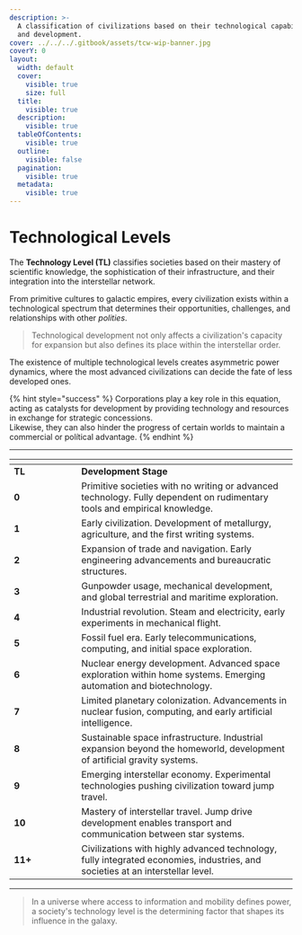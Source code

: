 ```yaml
---
description: >-
  A classification of civilizations based on their technological capabilities
  and development.
cover: ../../../.gitbook/assets/tcw-wip-banner.jpg
coverY: 0
layout:
  width: default
  cover:
    visible: true
    size: full
  title:
    visible: true
  description:
    visible: true
  tableOfContents:
    visible: true
  outline:
    visible: false
  pagination:
    visible: true
  metadata:
    visible: true
---
```


# Technological Levels

The **Technology Level (TL)** classifies societies based on their mastery of scientific knowledge, the sophistication of their infrastructure, and their integration into the interstellar network.

From primitive cultures to galactic empires, every civilization exists within a technological spectrum that determines their opportunities, challenges, and relationships with other _polities_.

> Technological development not only affects a civilization's capacity for expansion but also defines its place within the interstellar order.

The existence of multiple technological levels creates asymmetric power dynamics, where the most advanced civilizations can decide the fate of less developed ones.

{% hint style="success" %}
Corporations play a key role in this equation, acting as catalysts for development by providing technology and resources in exchange for strategic concessions.\
Likewise, they can also hinder the progress of certain worlds to maintain a commercial or polítical advantage.
{% endhint %}

***

<table data-header-hidden><thead><tr><th width="104"></th><th></th></tr></thead><tbody><tr><td><strong>TL</strong></td><td><strong>Development Stage</strong></td></tr><tr><td><strong>0</strong></td><td>Primitive societies with no writing or advanced technology. Fully dependent on rudimentary tools and empirical knowledge.</td></tr><tr><td><strong>1</strong></td><td>Early civilization. Development of metallurgy, agriculture, and the first writing systems.</td></tr><tr><td><strong>2</strong></td><td>Expansion of trade and navigation. Early engineering advancements and bureaucratic structures.</td></tr><tr><td><strong>3</strong></td><td>Gunpowder usage, mechanical development, and global terrestrial and maritime exploration.</td></tr><tr><td><strong>4</strong></td><td>Industrial revolution. Steam and electricity, early experiments in mechanical flight.</td></tr><tr><td><strong>5</strong></td><td>Fossil fuel era. Early telecommunications, computing, and initial space exploration.</td></tr><tr><td><strong>6</strong></td><td>Nuclear energy development. Advanced space exploration within home systems. Emerging automation and biotechnology.</td></tr><tr><td><strong>7</strong></td><td>Limited planetary colonization. Advancements in nuclear fusion, computing, and early artificial intelligence.</td></tr><tr><td><strong>8</strong></td><td>Sustainable space infrastructure. Industrial expansion beyond the homeworld, development of artificial gravity systems.</td></tr><tr><td><strong>9</strong></td><td>Emerging interstellar economy. Experimental technologies pushing civilization toward jump travel.</td></tr><tr><td><strong>10</strong></td><td>Mastery of interstellar travel. Jump drive development enables transport and communication between star systems.</td></tr><tr><td><strong>11+</strong></td><td>Civilizations with highly advanced technology, fully integrated economies, industries, and societies at an interstellar level.</td></tr></tbody></table>

***

> In a universe where access to information and mobility defines power, a society's technology level is the determining factor that shapes its influence in the galaxy.
